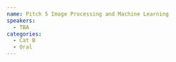```yaml
---
name: Pitch 5 Image Processing and Machine Learning
speakers:
  - TBA
categories:
  - Cat B
  - Oral
---
```


